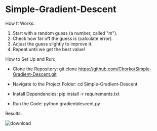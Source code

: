 # Simple-Gradient-Descent

How It Works:
  1. Start with a random guess (a number, called "m").
  2. Check how far off the guess is (calculate error).
  3. Adjust the guess slightly to improve it.
  4. Repeat until we get the best value!


How to Set Up and Run:
  - Clone the Repository:
  git clone https://github.com/Chorko/Simple-Gradient-Descent.git
  
  - Navigate to the Project Folder:
  cd Simple-Gradient-Descent
  
  - Install Dependencies:
  pip install -r requirements.txt
  
  - Run the Code:
  python gradientdescent.py 


Results:

![download](https://github.com/user-attachments/assets/20de096d-4086-454c-9bf0-9526b8a91f32)
